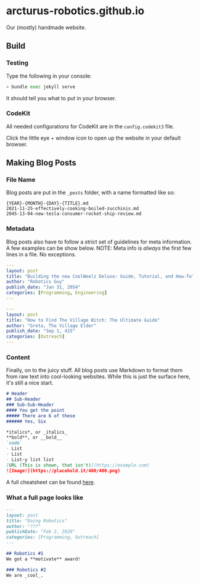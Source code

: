 # arcturus-robotics.github.io

Our (mostly) handmade website.

## Build

### Testing

Type the following in your console:

```bash
> bundle exec jekyll serve
```

It should tell you what to put in your browser.

### CodeKit

All needed configurations for CodeKit are in the `config.codekit3` file.

Click the little eye + window icon to open up the website in your default browser.

## Making Blog Posts

### File Name

Blog posts are put in the `_posts` folder, with a name formatted like so:

```text
{YEAR}-{MONTH}-{DAY}-{TITLE}.md
2021-11-25-effectively-cooking-boiled-zucchinis.md
2045-13-04-new-tesla-consumer-rocket-ship-review.md
```

### Metadata

Blog posts also have to follow a strict set of guidelines for meta information. A few examples can be show below. NOTE: Meta info is *always* the first few lines in a file. No exceptions.

```yaml
---
layout: post
title: "Building the new CoolWeelz Deluxe: Guide, Tutorial, and How-To"
author: "Robotics Guy"
publish_date: "Jan 31, 2054"
categories: [Programming, Engineering]
---
```

```yaml
---
layout: post
title: "How to Find The Village Witch: The Ultimate Guide"
author: "Greta, The Village Elder"
publish_date: "Sep 1, 415"
categories: [Outreach]
---
```

### Content

Finally, on to the juicy stuff. All blog posts use Markdown to format them from raw text into cool-looking websites. While this is just the surface here, it's still a nice start.

```md
# Header
## Sub-Header
### Sub-Sub-Header
#### You get the point
##### There are 6 of these
###### Yes, Six

*italics*, or _italics_
**bold**, or __bold__
`code`
- List
- List
- List-y list list
[URL (This is shown, that isn't)](https://example.com)
![Image!](https://placehold.it/400/400.png)
```

A full cheatsheet can be found [here](https://github.com/adam-p/markdown-here/wiki/Markdown-Cheatsheet).

### What a full page looks like

```md
---
layout: post
title: "Doing Robotics"
author: "???"
publishDate: "Feb 2, 2020"
categories: [Programming, Outreach]
---

## Robotics #1
We got a **motivate** award!

### Robotics #2
We are _cool_.
```
